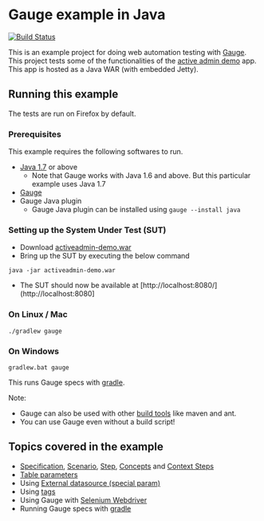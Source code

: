 # Gauge example in Java

[![Build Status](https://snap-ci.com/getgauge/gauge-example-java/branch/master/build_image)](https://snap-ci.com/getgauge/gauge-example-java/branch/master)

This is an example project for doing web automation testing with [Gauge](http://getgauge.io). This project tests some of the functionalities of the [active admin demo](https://github.com/getgauge/activeadmin-demo) app. This app is hosted as a Java WAR (with embedded Jetty). 

## Running this example
The tests are run on Firefox by default.

### Prerequisites

This example requires the following softwares to run.
  * [Java 1.7](http://www.oracle.com/technetwork/java/javase/downloads/jdk8-downloads-2133151.html) or above
    * Note that Gauge works with Java 1.6 and above. But this particular example uses Java 1.7
  * [Gauge](http://getgauge.io/download.html)
  * Gauge Java plugin
    * Gauge Java plugin can be installed using `gauge --install java`
  
### Setting up the System Under Test (SUT)

* Download [activeadmin-demo.war](https://bintray.com/artifact/download/gauge/activeadmin-demo/activeadmin-demo.war)
* Bring up the SUT by executing the below command
```
java -jar activeadmin-demo.war
```
* The SUT should now be available at [http://localhost:8080/](http://localhost:8080]

### On Linux / Mac

```
./gradlew gauge
```

### On Windows

```
gradlew.bat gauge
```
This runs Gauge specs with [gradle](gradle.org).

Note:
  * Gauge can also be used with other [build tools](http://getgauge.io/documentation/user/current/test_code/java/using_build_tools.html) like maven and ant.
  * You can use Gauge even without a build script!

## Topics covered in the example

* [Specification](http://getgauge.io/documentation/user/current/specifications/README.html), [Scenario](http://getgauge.io/documentation/user/current/specifications/scenarios.html),  [Step](http://getgauge.io/documentation/user/current/specifications/steps.html), [Concepts](http://getgauge.io/documentation/user/current/specifications/concepts.html) and [Context Steps](http://getgauge.io/documentation/user/current/specifications/contexts.html)
* [Table parameters](http://getgauge.io/documentation/user/current/specifications/parameters.html#table-parameter)
* Using [External datasource (special param)](http://getgauge.io/documentation/user/current/specifications/parameters.html#special-parameters)
* Using [tags](http://getgauge.io/documentation/user/current/specifications/tags.html)
* Using Gauge with [Selenium Webdriver](http://docs.seleniumhq.org/projects/webdriver/)
* Running Gauge specs with [gradle](gradle.org)
